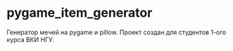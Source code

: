 # pygame_item_generator
Генератор мечей на pygame и pillow. Проект создан для студентов 1-ого курса ВКИ НГУ.
